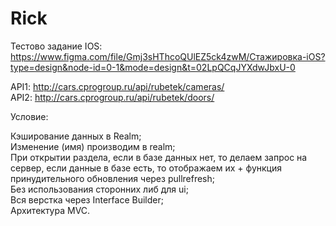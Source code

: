 # Rick
Тестово задание IOS: https://www.figma.com/file/Gmj3sHThcoQUlEZ5ck4zwM/Стажировка-iOS?type=design&node-id=0-1&mode=design&t=02LpQCqJYXdwJbxU-0

API1: http://cars.cprogroup.ru/api/rubetek/cameras/ <br>
API2: http://cars.cprogroup.ru/api/rubetek/doors/

Условие: <br>

Кэширование данных в Realm; <br>
Изменение (имя) производим в realm; <br>
При открытии раздела, если в базе данных нет, то делаем запрос на сервер, если данные в базе есть, то отображаем их + функция принудительного обновления через pullrefresh; <br>
Без использования сторонних либ для ui; <br>
Вся верстка через Interface Builder; <br>
Архитектура MVC. 



